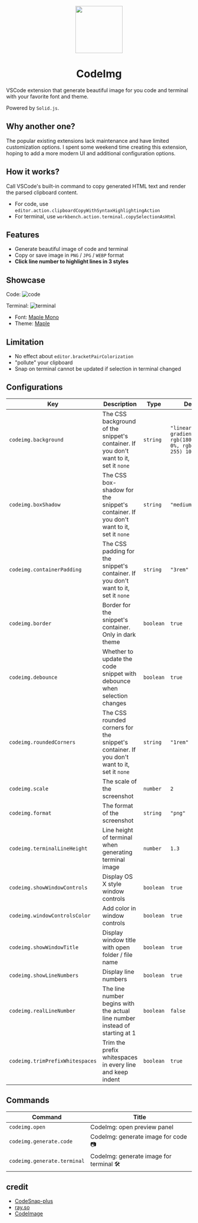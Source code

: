 <p align="center">
  <img height="128" src="./resources/icon.png"></img>
  <h1 align="center">CodeImg</h1>
</p>

VSCode extension that generate beautiful image for you code and terminal with your favorite font and theme.

Powered by `Solid.js`.

## Why another one?

The popular existing extensions lack maintenance and have limited customization options. I spent some weekend time creating this extension, hoping to add a more modern UI and additional configuration options.

## How it works?

Call VSCode's built-in command to copy generated HTML text and render the parsed clipboard content.
- For code, use `editor.action.clipboardCopyWithSyntaxHighlightingAction`
- For terminal, use `workbench.action.terminal.copySelectionAsHtml`

## Features

- Generate beautiful image of code and terminal
- Copy or save image in `PNG` / `JPG` / `WEBP` format
- **Click line number to highlight lines in 3 styles**

## Showcase

Code:
![code](./resources/showcase-code.webp)

Terminal:
![terminal](./resources/showcase-terminal.webp)

- Font: [Maple Mono](https://github.com/subframe7536/maple-font/tree/variable)
- Theme: [Maple](https://github.com/subframe7536/vscode-theme-maple)

## Limitation

- No effect about `editor.bracketPairColorization`
- "pollute" your clipboard
- Snap on terminal cannot be updated if selection in terminal changed

## Configurations

<!-- configs -->

| Key                             | Description                                                                                 | Type      | Default                                                                 |
| ------------------------------- | ------------------------------------------------------------------------------------------- | --------- | ----------------------------------------------------------------------- |
| `codeimg.background`            | The CSS background of the snippet's container. If you don't want to it, set it `none`       | `string`  | `"linear-gradient(345deg, rgb(180 218 255) 0%, rgb(232 209 255) 100%)"` |
| `codeimg.boxShadow`             | The CSS box-shadow for the snippet's container. If you don't want to it, set it `none`      | `string`  | `"medium"`                                                              |
| `codeimg.containerPadding`      | The CSS padding for the snippet's container. If you don't want to it, set it `none`         | `string`  | `"3rem"`                                                                |
| `codeimg.border`                | Border for the snippet's container. Only in dark theme                                      | `boolean` | `true`                                                                  |
| `codeimg.debounce`              | Whether to update the code snippet with debounce when selection changes                     | `boolean` | `true`                                                                  |
| `codeimg.roundedCorners`        | The CSS rounded corners for the snippet's container. If you don't want to it, set it `none` | `string`  | `"1rem"`                                                                |
| `codeimg.scale`                 | The scale of the screenshot                                                                 | `number`  | `2`                                                                     |
| `codeimg.format`                | The format of the screenshot                                                                | `string`  | `"png"`                                                                 |
| `codeimg.terminalLineHeight`    | Line height of terminal when generating terminal image                                      | `number`  | `1.3`                                                                   |
| `codeimg.showWindowControls`    | Display OS X style window controls                                                          | `boolean` | `true`                                                                  |
| `codeimg.windowControlsColor`   | Add color in window controls                                                                | `boolean` | `true`                                                                  |
| `codeimg.showWindowTitle`       | Display window title with open folder / file name                                           | `boolean` | `true`                                                                  |
| `codeimg.showLineNumbers`       | Display line numbers                                                                        | `boolean` | `true`                                                                  |
| `codeimg.realLineNumber`        | The line number begins with the actual line number instead of starting at 1                 | `boolean` | `false`                                                                 |
| `codeimg.trimPrefixWhitespaces` | Trim the prefix whitespaces in every line and keep indent                                   | `boolean` | `true`                                                                  |

<!-- configs -->

## Commands

<!-- commands -->

| Command                     | Title                                    |
| --------------------------- | ---------------------------------------- |
| `codeimg.open`              | CodeImg: open preview panel              |
| `codeimg.generate.code`     | CodeImg: generate image for code 📷      |
| `codeimg.generate.terminal` | CodeImg: generate image for terminal 🛠️ |

<!-- commands -->

## credit

- [CodeSnap-plus](https://github.com/huibizhang/CodeSnap-plus)
- [ray.so](https://ray.so)
- [CodeImage](https://codeimage.dev/)
